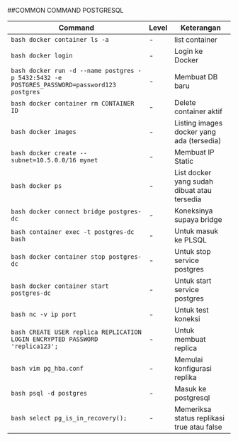 ##COMMON COMMAND POSTGRESQL

| Command  | Level  | Keterangan  |
| -------- | -------- | -------- |
| ```bash docker container ls -a``` | - | list container |
| ```bash docker login``` | - | Login ke Docker |
| ```bash docker run -d --name postgres -p 5432:5432 -e POSTGRES_PASSWORD=password123 postgres``` | - | Membuat DB baru |
| ```bash docker container rm CONTAINER ID``` | - | Delete container aktif |
| ```bash docker images``` | - | Listing images docker yang ada (tersedia) |
| ```bash docker create --subnet=10.5.0.0/16 mynet``` | - | Membuat IP Static |
| ```bash docker ps``` | - | List docker yang sudah dibuat atau tersedia |
| ```bash docker connect bridge postgres-dc``` | - | Koneksinya supaya bridge |
| ```bash container exec -t postgres-dc bash``` | - | Untuk masuk ke PLSQL |
| ```bash docker container stop postgres-dc``` | - | Untuk stop service postgres |
| ```bash docker container start postgres-dc``` | - | Untuk start service postgres |
| ```bash nc -v ip port``` | - | Untuk test koneksi |
| ```bash CREATE USER replica REPLICATION LOGIN ENCRYPTED PASSWORD 'replica123';``` | - | Untuk membuat replica |
| ```bash vim pg_hba.conf``` | - | Memulai konfigurasi replika |
| ```bash psql -d postgres``` | - | Masuk ke postgresql |
| ```bash select pg_is_in_recovery();``` | - | Memeriksa status replikasi true atau false |




